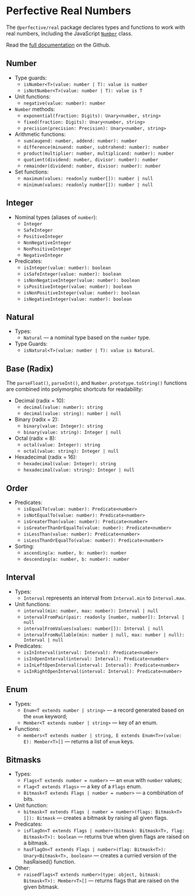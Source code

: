 # Perfective Real Numbers

The `@perfective/real` package declares types and functions to work with real numbers,
including the JavaScript 
[`Number`](https://developer.mozilla.org/en-US/docs/Web/JavaScript/Reference/Global_Objects/Number) class.

Read the [full documentation](https://github.com/perfective/js/blob/master/packages/real) 
on the Github.

## Number

* Type guards:
    * `isNumber<T>(value: number | T): value is number`
    * `isNotNumber<T>(value: number | T): value is T`
* Unit functions:
    * `negative(value: number): number`
* `Number` methods:
    * `exponential(fraction: Digits): Unary<number, string>`
    * `fixed(fraction: Digits): Unary<number, string>`
    * `precision(precision: Precision): Unary<number, string>`
* Arithmetic functions:
    * `sum(augend: number, addend: number): number`
    * `difference(minuend: number, subtrahend: number): number`
    * `product(multiplier: number, multiplicand: number): number`
    * `quotient(dividend: number, divisor: number): number`
    * `remainder(dividend: number, divisor: number): number`
* Set functions:
    * `maximum(values: readonly number[]): number | null`
    * `minimum(values: readonly number[]): number | null`

## Integer

* Nominal types (aliases of `number`):
    * `Integer`
    * `SafeInteger`
    * `PositiveInteger`
    * `NonNegativeInteger`
    * `NonPositiveInteger`
    * `NegativeInteger`
* Predicates:
    * `isInteger(value: number): boolean`
    * `isSafeInteger(value: number): boolean`
    * `isNonNegativeInteger(value: number): boolean`
    * `isPositiveInteger(value: number): boolean`
    * `isNonPositiveInteger(value: number): boolean`
    * `isNegativeInteger(value: number): boolean`

## Natural

* Types:
    * `Natural` — a nominal type based on the `number` type.
* Type Guards:
    * `isNatural<T>(value: number | T): value is Natural`.


## Base (Radix)

The `parseFloat()`, `parseInt()`, and `Number.prototype.toString()` functions are combined
into polymorphic shortcuts for readability:

* Decimal (radix = 10):
    * `decimal(value: number): string`
    * `decimal(value: string): number | null`
* Binary (radix = 2):
    * `binary(value: Integer): string`
    * `binary(value: string): Integer | null`
* Octal (radix = 8):
    * `octal(value: Integer): string`
    * `octal(value: string): Integer | null`
* Hexadecimal (radix = 16):
    * `hexadecimal(value: Integer): string`
    * `hexadecimal(value: string): Integer | null`

## Order

* Predicates:
    * `isEqualTo(value: number): Predicate<number>`
    * `isNotEqualTo(value: number): Predicate<number>`
    * `isGreaterThan(value: number): Predicate<number>`
    * `isGreaterThanOrEqualTo(value: number): Predicate<number>`
    * `isLessThan(value: number): Predicate<number>`
    * `isLessThanOrEqualTo(value: number): Predicate<number>`
* Sorting:
    * `ascending(a: number, b: number): number`
    * `descending(a: number, b: number): number`

## Interval

* Types:
    * `Interval` represents an interval from `Interval.min` to `Interval.max`.
* Unit functions:
    * `interval(min: number, max: number): Interval | null`
    * `intervalFromPair(pair: readonly [number, number]): Interval | null`
    * `intervalFromValues(values: number[]): Interval | null`
    * `intervalFromNullable(min: number | null, max: number | null): Interval | null`
* Predicates:
    * `isInInterval(interval: Interval): Predicate<number>`
    * `isInOpenInterval(interval: Interval): Predicate<number>`
    * `isInLeftOpenInterval(interval: Interval): Predicate<number>`
    * `isInRightOpenInterval(interval: Interval): Predicate<number>`

## Enum

* Types:
    * `Enum<T extends number | string>` — a record generated based on the `enum` keyword;
    * `Member<T extends number | string>` — key of an enum.
* Functions:
    * `members<T extends number | string, E extends Enum<T>>(value: E): Member<T>[]`
    — returns a list of `enum` keys.


## Bitmasks

* Types:
    * `Flags<T extends number = number>` — an `enum` with `number` values;
    * `Flag<T extends Flags>` — a key of a `Flags` enum.
    * `Bitmask<T extends Flags | number = number>` — a combination of bits.
* Unit function:
    * `bitmask<T extends Flags | number = number>(flags: Bitmask<T>[]): Bitmask`
    — creates a bitmask by raising all given flags.
* Predicates:
    * `isFlagOn<T extends Flags | number>(bitmask: Bitmask<T>, flag: Bitmask<T>): boolean`
    — returns true when given flags are raised on a bitmask.
    * `hasFlagOn<T extends Flags | number>(flag: Bitmask<T>): Unary<Bitmask<T>, boolean>`
    — creates a curried version of the hasRaised() function.
* Other:
    * `raisedFlags<T extends number>(type: object, bitmask: Bitmask<T>): Member<T>[]`
    — returns flags that are raised on the given bitmask.
